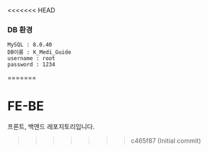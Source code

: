 <<<<<<< HEAD
### DB 환경
```text
MySQL : 8.0.40
DB이름 : K_Medi_Guide
username : root
password : 1234
```
=======
# FE-BE
프론트, 백엔드 레포지토리입니다.
>>>>>>> c465f87 (Initial commit)
